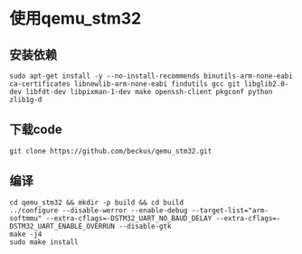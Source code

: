 # 使用qemu_stm32

## 安装依赖

    sudo apt-get install -y --no-install-recommends binutils-arm-none-eabi ca-certificates libnewlib-arm-none-eabi findutils gcc git libglib2.0-dev libfdt-dev libpixman-1-dev make openssh-client pkgconf python zlib1g-d

## 下载code

    git clone https://github.com/beckus/qemu_stm32.git

## 编译

    cd qemu_stm32 && mkdir -p build && cd build
    ../configure --disable-werror --enable-debug --target-list="arm-softmmu" --extra-cflags=-DSTM32_UART_NO_BAUD_DELAY --extra-cflags=-DSTM32_UART_ENABLE_OVERRUN --disable-gtk
    make -j4
    sudo make install

